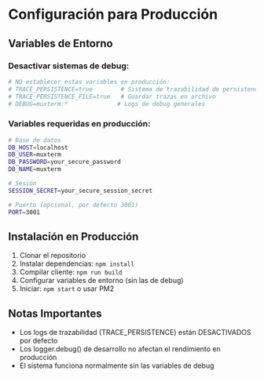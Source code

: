 # Configuración para Producción

## Variables de Entorno

### Desactivar sistemas de debug:

```bash
# NO establecer estas variables en producción:
# TRACE_PERSISTENCE=true        # Sistema de trazabilidad de persistencia
# TRACE_PERSISTENCE_FILE=true   # Guardar trazas en archivo
# DEBUG=muxterm:*              # Logs de debug generales
```

### Variables requeridas en producción:

```bash
# Base de datos
DB_HOST=localhost
DB_USER=muxterm
DB_PASSWORD=your_secure_password
DB_NAME=muxterm

# Sesión
SESSION_SECRET=your_secure_session_secret

# Puerto (opcional, por defecto 3001)
PORT=3001
```

## Instalación en Producción

1. Clonar el repositorio
2. Instalar dependencias: `npm install`
3. Compilar cliente: `npm run build`
4. Configurar variables de entorno (sin las de debug)
5. Iniciar: `npm start` o usar PM2

## Notas Importantes

- Los logs de trazabilidad (TRACE_PERSISTENCE) están DESACTIVADOS por defecto
- Los logger.debug() de desarrollo no afectan el rendimiento en producción
- El sistema funciona normalmente sin las variables de debug